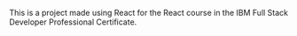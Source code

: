 This is a project made using React for the React course in the IBM Full Stack Developer Professional Certificate.
